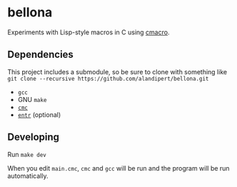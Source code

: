 # bellona

Experiments with Lisp-style macros in C using [cmacro](https://github.com/eudoxia0/cmacro).

## Dependencies

This project includes a submodule, so be sure to clone with something like `git
clone --recursive https://github.com/alandipert/bellona.git`

* `gcc`
* GNU `make`
* [`cmc`](https://github.com/eudoxia0/cmacro)
* [`entr`](http://entrproject.org/) (optional)

## Developing

Run `make dev`

When you edit `main.cmc`, `cmc` and `gcc` will be run and the program will be
run automatically.
